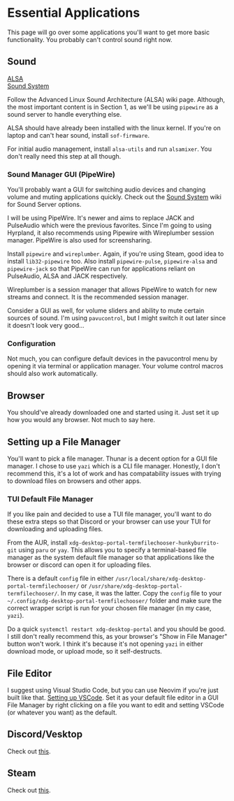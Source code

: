 # Essential Applications

This page will go over some applications you'll want to get more basic functionality. You probably can't control sound right now.

## Sound

[ALSA](https://wiki.archlinux.org/title/Advanced_Linux_Sound_Architecture)\
[Sound System](https://wiki.archlinux.org/title/Sound_system)

Follow the Advanced Linux Sound Architecture (ALSA) wiki page. Although, the most important content is in Section 1, as we'll be using `pipewire` as a sound server to handle everything else.

ALSA should have already been installed with the linux kernel. If you're on laptop and can't hear sound, install `sof-firmware`.

For initial audio management, install `alsa-utils` and run `alsamixer`. You don't really need this step at all though.

### Sound Manager GUI (PipeWire)

You'll probably want a GUI for switching audio devices and changing volume and muting applications quickly. Check out the [Sound System](https://wiki.archlinux.org/title/Sound_system) wiki for Sound Server options.

I will be using PipeWire. It's newer and aims to replace JACK and PulseAudio which were the previous favorites. Since I'm going to using Hyrpland, it also recommends using Pipewire with Wireplumber session manager. PipeWire is also used for screensharing.

Install `pipewire` and `wireplumber`. Again, if you're using Steam, good idea to install `lib32-pipewire` too. Also install `pipewire-pulse`, `pipewire-alsa` and `pipewire-jack` so that PipeWire can run for applications reliant on PulseAudio, ALSA and JACK respectively.

Wireplumber is a session manager that allows PipeWire to watch for new streams and connect. It is the recommended session manager.

Consider a GUI as well, for volume sliders and ability to mute certain sources of sound. I'm using `pavucontrol`, but I might switch it out later since it doesn't look very good... 

### Configuration

Not much, you can configure default devices in the pavucontrol menu by opening it via terminal or application manager. Your volume control macros should also work automatically.

## Browser

You should've already downloaded one and started using it. Just set it up how you would any browser. Not much to say here.

## Setting up a File Manager

You'll want to pick a file manager. Thunar is a decent option for a GUI file manager. I chose to use `yazi` which is a CLI file manager. Honestly, I don't recommend this, it's a lot of work and has compatability issues with trying to download files on browsers and other apps.

### TUI Default File Manager

If you like pain and decided to use a TUI file manager, you'll want to do these extra steps so that Discord or your browser can use your TUI for downloading and uploading files.

From the AUR, install `xdg-desktop-portal-termfilechooser-hunkyburrito-git` using `paru` or `yay`. This allows you to specify a terminal-based file manager as the system default file manager so that applications like the browser or discord can open it for uploading files.

There is a default `config` file in either `/usr/local/share/xdg-desktop-portal-termfilechooser/` or `/usr/share/xdg-desktop-portal-termfilechooser/`. In my case, it was the latter. Copy the `config` file to your `~/.config/xdg-desktop-portal-termfilechooser/` folder and make sure the correct wrapper script is run for your chosen file manager (in my case, `yazi`).

Do a quick `systemctl restart xdg-desktop-portal` and you should be good. I still don't really recommend this, as your browser's "Show in File Manager" button won't work. I think it's because it's not opening `yazi` in either download mode, or upload mode, so it self-destructs.

## File Editor

I suggest using Visual Studio Code, but you can use Neovim if you're just built like that. [Setting up VSCode](App-Setups/01_Visual-Studio-Code.md). Set it as your default file editor in a GUI File Manager by right clicking on a file you want to edit and setting VSCode (or whatever you want) as the default.

## Discord/Vesktop

Check out [this](App-Setups/03_Discord.md).

## Steam

Check out [this](App-Setups/04a_Steam.md).